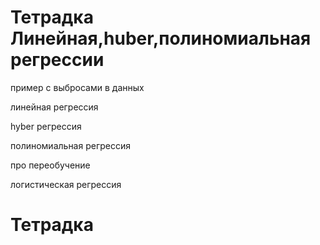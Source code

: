 # Тетрадка  Линейная,huber,полиномиальная регрессии
пример с выбросами в данных

линейная регрессия

hyber  регрессия

полиномиальная регрессия

про переобучение

логистическая регрессия
# Тетрадка
